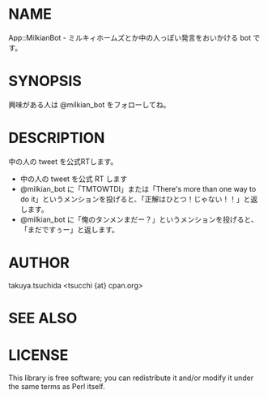 # NAME

App::MilkianBot - ミルキィホームズとか中の人っぽい発言をおいかける bot です。

# SYNOPSIS

興味がある人は @milkian\_bot をフォローしてね。

# DESCRIPTION

中の人の tweet を公式RTします。

- 中の人の tweet を公式 RT します
- @milkian\_bot に「TMTOWTDI」または「There's more than one way to do it」というメンションを投げると、「正解はひとつ！じゃない！！」と返します。
- @milkian\_bot に「俺のタンメンまだー？」というメンションを投げると、「まだですぅー」と返します。

# AUTHOR

takuya.tsuchida <tsucchi {at} cpan.org>

# SEE ALSO

# LICENSE

This library is free software; you can redistribute it and/or modify
it under the same terms as Perl itself.
